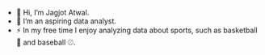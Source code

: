 - 👋 Hi, I’m Jagjot Atwal.
- 🌱 I’m an aspiring data analyst.
- ⚡ In my free time I enjoy analyzing data about sports, such as basketball 🏀 and baseball ⚾.

<!---
JagjotAtwal/JagjotAtwal is a ✨ special ✨ repository because its `README.md` (this file) appears on your GitHub profile.
You can click the Preview link to take a look at your changes.
--->

